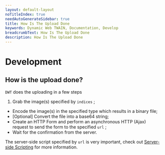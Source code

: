 ```yaml
---
layout: default-layout
noTitleIndex: true
needAutoGenerateSidebar: true
title: How Is The Upload Done
keywords: Dynamic Web TWAIN, Documentation, Develop
breadcrumbText: How Is The Upload Done
description: How Is The Upload Done
---
```


# Development

## How is the upload done?

 `DWT` does the uploading in a few steps

1. Grab the image(s) specified by `indices` ; 
* Encode the image(s) in the specified type which results in a binary file; 
* [Optional] Convert the file into a base64 string; 
* Create an HTTP Form and perform an asynchronous HTTP (Ajax) request to send the form to the specified `url` ; 
* Wait for the confirmation from the server.

The server-side script specified by `url` is very important, check out [Server-side Scripting]({{site.indepth}}development/Server-script.html) for more information.
